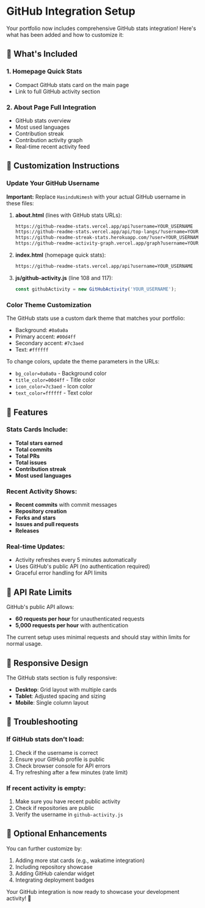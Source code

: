 # GitHub Integration Setup

Your portfolio now includes comprehensive GitHub stats integration! Here's what has been added and how to customize it:

## 🔧 **What's Included**

### 1. **Homepage Quick Stats**
- Compact GitHub stats card on the main page
- Link to full GitHub activity section

### 2. **About Page Full Integration**
- GitHub stats overview
- Most used languages
- Contribution streak
- Contribution activity graph
- Real-time recent activity feed

## 📝 **Customization Instructions**

### Update Your GitHub Username

**Important:** Replace `HasinduNimesh` with your actual GitHub username in these files:

1. **about.html** (lines with GitHub stats URLs):
   ```html
   https://github-readme-stats.vercel.app/api?username=YOUR_USERNAME
   https://github-readme-stats.vercel.app/api/top-langs/?username=YOUR_USERNAME
   https://github-readme-streak-stats.herokuapp.com/?user=YOUR_USERNAME
   https://github-readme-activity-graph.vercel.app/graph?username=YOUR_USERNAME
   ```

2. **index.html** (homepage quick stats):
   ```html
   https://github-readme-stats.vercel.app/api?username=YOUR_USERNAME
   ```

3. **js/github-activity.js** (line 108 and 117):
   ```javascript
   const githubActivity = new GitHubActivity('YOUR_USERNAME');
   ```

### Color Theme Customization

The GitHub stats use a custom dark theme that matches your portfolio:
- Background: `#0a0a0a`
- Primary accent: `#00d4ff`
- Secondary accent: `#7c3aed`
- Text: `#ffffff`

To change colors, update the theme parameters in the URLs:
- `bg_color=0a0a0a` - Background color
- `title_color=00d4ff` - Title color
- `icon_color=7c3aed` - Icon color
- `text_color=ffffff` - Text color

## 🎨 **Features**

### Stats Cards Include:
- **Total stars earned**
- **Total commits**
- **Total PRs**
- **Total issues**
- **Contribution streak**
- **Most used languages**

### Recent Activity Shows:
- **Recent commits** with commit messages
- **Repository creation**
- **Forks and stars**
- **Issues and pull requests**
- **Releases**

### Real-time Updates:
- Activity refreshes every 5 minutes automatically
- Uses GitHub's public API (no authentication required)
- Graceful error handling for API limits

## 🚀 **API Rate Limits**

GitHub's public API allows:
- **60 requests per hour** for unauthenticated requests
- **5,000 requests per hour** with authentication

The current setup uses minimal requests and should stay within limits for normal usage.

## 🎯 **Responsive Design**

The GitHub stats section is fully responsive:
- **Desktop**: Grid layout with multiple cards
- **Tablet**: Adjusted spacing and sizing
- **Mobile**: Single column layout

## 🔧 **Troubleshooting**

### If GitHub stats don't load:
1. Check if the username is correct
2. Ensure your GitHub profile is public
3. Check browser console for API errors
4. Try refreshing after a few minutes (rate limit)

### If recent activity is empty:
1. Make sure you have recent public activity
2. Check if repositories are public
3. Verify the username in `github-activity.js`

## 🌟 **Optional Enhancements**

You can further customize by:
1. Adding more stat cards (e.g., wakatime integration)
2. Including repository showcase
3. Adding GitHub calendar widget
4. Integrating deployment badges

Your GitHub integration is now ready to showcase your development activity! 🎉
